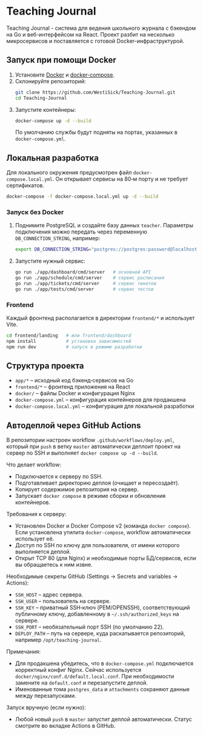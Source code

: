 # Teaching Journal 

Teaching Journal - система для ведения школьного журнала с бэкендом на Go и веб-интерфейсом на React. Проект разбит на несколько микросервисов и поставляется с готовой Docker-инфраструктурой.

## Запуск при помощи Docker

1. Установите [Docker](https://docs.docker.com/get-docker/) и [docker-compose](https://docs.docker.com/compose/).
2. Склонируйте репозиторий:
   ```bash
   git clone https://github.com/WestiSick/Teaching-Journal.git
   cd Teaching-Journal
   ```
3. Запустите контейнеры:
   ```bash
   docker-compose up -d --build
   ```
   По умолчанию службы будут подняты на портах, указанных в `docker-compose.yml`.

## Локальная разработка

Для локального окружения предусмотрен файл `docker-compose.local.yml`. Он открывает сервисы на 80‑м порту и не требует сертификатов.

```bash
docker-compose -f docker-compose.local.yml up -d --build
```

### Запуск без Docker

1. Поднимите PostgreSQL и создайте базу данных `teacher`. Параметры подключения можно передать через переменную `DB_CONNECTION_STRING`, например:
   ```bash
   export DB_CONNECTION_STRING="postgres://postgres:password@localhost:5432/teacher?sslmode=disable"
   ```
2. Запустите нужный сервис:
   ```bash
   go run ./app/dashboard/cmd/server   # основной API
   go run ./app/schedule/cmd/server    # сервис расписания
   go run ./app/tickets/cmd/server     # сервис тикетов
   go run ./app/tests/cmd/server       # сервис тестов
   ```

### Frontend

Каждый фронтенд располагается в директории `frontend/*` и использует Vite.

```bash
cd frontend/landing   # или frontend/dashboard
npm install           # установка зависимостей
npm run dev           # запуск в режиме разработки
```

## Структура проекта

- `app/*` – исходный код бэкенд‑сервисов на Go
- `frontend/*` – фронтенд приложения на React
- `docker/` – файлы Docker и конфигурация Nginx
- `docker-compose.yml` – конфигурация контейнеров для продакшена
- `docker-compose.local.yml` – конфигурация для локальной разработки

## Автодеплой через GitHub Actions

В репозитории настроен workflow `.github/workflows/deploy.yml`, который при `push` в ветку `master` автоматически деплоит проект на сервер по SSH и выполняет `docker compose up -d --build`.

Что делает workflow:
- Подключается к серверу по SSH.
- Подготавливает директорию деплоя (очищает и пересоздаёт).
- Копирует содержимое репозитория на сервер.
- Запускает `docker compose` в режиме сборки и обновления контейнеров.

Требования к серверу:
- Установлен Docker и Docker Compose v2 (команда `docker compose`). Если установлена утилита `docker-compose`, workflow автоматически использует её.
- Доступ по SSH по ключу для пользователя, от имени которого выполняется деплой.
- Открыт TCP 80 (для Nginx) и необходимые порты БД/сервисов, если вы обращаетесь к ним извне.

Необходимые секреты GitHub (Settings → Secrets and variables → Actions):
- `SSH_HOST` – адрес сервера.
- `SSH_USER` – пользователь на сервере.
- `SSH_KEY` – приватный SSH‑ключ (PEM/OPENSSH), соответствующий публичному ключу, добавленному в `~/.ssh/authorized_keys` на сервере.
- `SSH_PORT` – необязательный порт SSH (по умолчанию 22).
- `DEPLOY_PATH` – путь на сервере, куда раскатывается репозиторий, например `/opt/teaching-journal`.

Примечания:
- Для продакшена убедитесь, что в `docker-compose.yml` подключается корректный конфиг Nginx. Сейчас используется `docker/nginx/conf.d/default.local.conf`. При необходимости замените на `default.conf` и перезапустите деплой.
- Именованные тома `postgres_data` и `attachments` сохраняют данные между перезапусками.

Запуск вручную (если нужно):
- Любой новый `push` в `master` запустит деплой автоматически. Статус смотрите во вкладке Actions в GitHub.
